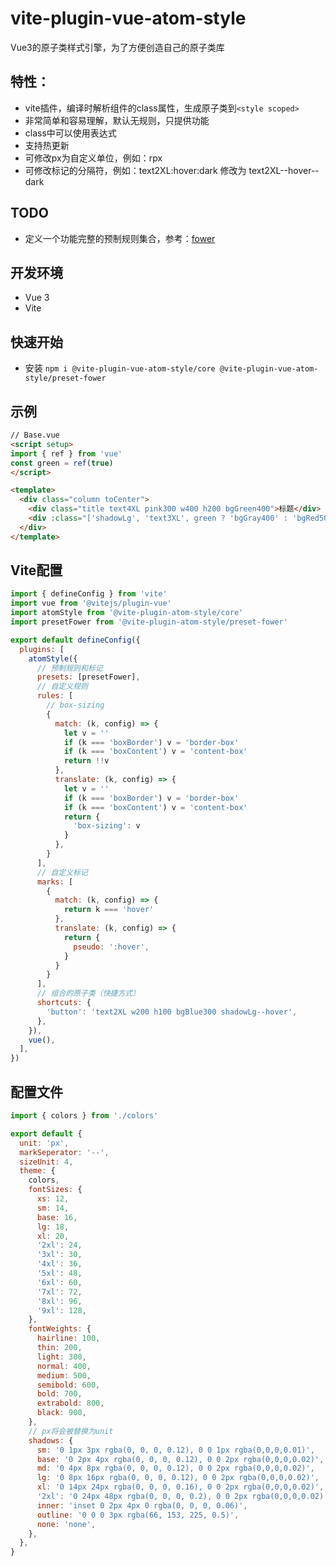 # vite-plugin-vue-atom-style
Vue3的原子类样式引擎，为了方便创造自己的原子类库

## 特性：
- vite插件，编译时解析组件的class属性，生成原子类到```<style scoped>```
- 非常简单和容易理解，默认无规则，只提供功能
- class中可以使用表达式
- 支持热更新
- 可修改px为自定义单位，例如：rpx
- 可修改标记的分隔符，例如：text2XL:hover:dark 修改为 text2XL--hover--dark

## TODO
- 定义一个功能完整的预制规则集合，参考：[fower](https://fower.vercel.app/zh-cn/)

## 开发环境
- Vue 3
- Vite

## 快速开始
- 安装 `npm i @vite-plugin-vue-atom-style/core @vite-plugin-vue-atom-style/preset-fower`

## 示例
```html
// Base.vue
<script setup>
import { ref } from 'vue'
const green = ref(true)
</script>

<template>
  <div class="column toCenter">
    <div class="title text4XL pink300 w400 h200 bgGreen400">标题</div>
    <div :class="['shadowLg', 'text3XL', green ? 'bgGray400' : 'bgRed500', 'square300', 'bgPink300--hover', 'p10']" @click="green = !green">Hello vue-atom-style.</div>
  </div>
</template>
```

## Vite配置

```js
import { defineConfig } from 'vite'
import vue from '@vitejs/plugin-vue'
import atomStyle from '@vite-plugin-atom-style/core'
import presetFower from '@vite-plugin-atom-style/preset-fower'

export default defineConfig({
  plugins: [
    atomStyle({
      // 预制规则和标记
      presets: [presetFower],
      // 自定义规则
      rules: [
        // box-sizing
        {
          match: (k, config) => {
            let v = ''
            if (k === 'boxBorder') v = 'border-box'
            if (k === 'boxContent') v = 'content-box'
            return !!v
          },
          translate: (k, config) => {
            let v = ''
            if (k === 'boxBorder') v = 'border-box'
            if (k === 'boxContent') v = 'content-box'
            return {
              'box-sizing': v
            }
          },
        }
      ],
      // 自定义标记
      marks: [
        {
          match: (k, config) => {
            return k === 'hover'
          },
          translate: (k, config) => {
            return {
              pseudo: ':hover',
            }
          }
        }
      ],
      // 组合的原子类（快捷方式）
      shortcuts: {
        'button': 'text2XL w200 h100 bgBlue300 shadowLg--hover',
      },
    }),
    vue(),
  ],
})
```

## 配置文件

```js
import { colors } from './colors'

export default {
  unit: 'px',
  markSeperator: '--',
  sizeUnit: 4,
  theme: {
    colors,
    fontSizes: {
      xs: 12,
      sm: 14,
      base: 16,
      lg: 18,
      xl: 20,
      '2xl': 24,
      '3xl': 30,
      '4xl': 36,
      '5xl': 48,
      '6xl': 60,
      '7xl': 72,
      '8xl': 96,
      '9xl': 128,
    },
    fontWeights: {
      hairline: 100,
      thin: 200,
      light: 300,
      normal: 400,
      medium: 500,
      semibold: 600,
      bold: 700,
      extrabold: 800,
      black: 900,
    },
    // px将会被替换为unit
    shadows: {
      sm: '0 1px 3px rgba(0, 0, 0, 0.12), 0 0 1px rgba(0,0,0,0.01)',
      base: '0 2px 4px rgba(0, 0, 0, 0.12), 0 0 2px rgba(0,0,0,0.02)',
      md: '0 4px 8px rgba(0, 0, 0, 0.12), 0 0 2px rgba(0,0,0,0.02)',
      lg: '0 8px 16px rgba(0, 0, 0, 0.12), 0 0 2px rgba(0,0,0,0.02)',
      xl: '0 14px 24px rgba(0, 0, 0, 0.16), 0 0 2px rgba(0,0,0,0.02)',
      '2xl': '0 24px 48px rgba(0, 0, 0, 0.2), 0 0 2px rgba(0,0,0,0.02)',
      inner: 'inset 0 2px 4px 0 rgba(0, 0, 0, 0.06)',
      outline: '0 0 0 3px rgba(66, 153, 225, 0.5)',
      none: 'none',
    },
  },
}
```